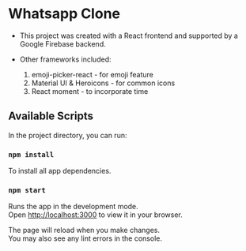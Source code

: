 # Whatsapp Clone

- This project was created with a React frontend and supported by a Google Firebase backend.

- Other frameworks included:
    1. emoji-picker-react - for emoji feature
    2. Material UI & Heroicons - for common icons
    3. React moment - to incorporate time

## Available Scripts

In the project directory, you can run:

### `npm install`

To install all app dependencies.

### `npm start`

Runs the app in the development mode.\
Open [http://localhost:3000](http://localhost:3000) to view it in your browser.

The page will reload when you make changes.\
You may also see any lint errors in the console.

